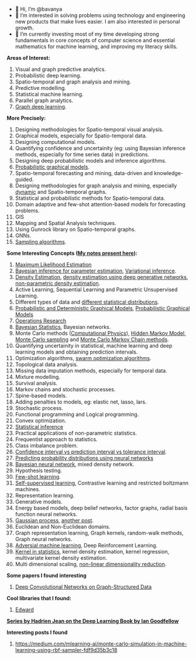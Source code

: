 - 👋 Hi, I’m @bavanya
- 👀 I’m interested in solving problems using technology and engineering new products that make lives easier. I am also interested in personal growth.
- 🌱 I’m currently investing most of my time developing strong fundamentals in core concepts of computer science and essential mathematics for machine learning, and improving my literacy skills.

<!---
bavanya/bavanya is a ✨ special ✨ repository because its `README.md` (this file) appears on your GitHub profile.
You can click the Preview link to take a look at your changes.
--->

**Areas of Interest:**
1. Visual and graph predictive analytics.
2. Probabilistic deep learning.
3. Spatio-temporal and graph analysis and mining.
4. Predictive modelling.
5. Statistical machine learning.
6. Parallel graph analytics.
7. [Graph deep learning](https://towardsdatascience.com/graph-deep-learning/home).

**More Precisely:**
1. Designing methodologies for Spatio-temporal visual analysis.
2. Graphical models, especially for Spatio-temporal data.
3. Designing computational models.
4. Quantifying confidence and uncertainity (eg: using Bayesian inference methods, especially for time series data) in predictions.
5. Designing deep probabilistic models and inference algorithms.
6. [Probabilistic graphical models](https://ermongroup.github.io/cs228-notes/).
7. Spatio-temporal forecasting and mining, data-driven and knowledge-guided.
8. Designing methodologies for graph analysis and mining, especially [dynamic](https://blog.twitter.com/engineering/en_us/topics/insights/2021/temporal-graph-networks) and Spatio-temporal graphs.
9. Statistical and probabilistic methods for Spatio-temporal data.
10. Domain adaptive and few-shot attention-based models for forecasting problems.
11. GIS
12. Mapping and Spatial Analysis techniques.
13. Using Gunrock library on Spatio-temporal graphs.
14. GNNs.
15. [Sampling algorithms](https://towardsdatascience.com/8-types-of-sampling-techniques-b21adcdd2124).

**Some Interesting Concepts ([My notes present here](https://github.com/bavanya/My_Ideas_and_Notes/blob/main/statistics_probability_machine-learning.pdf)):**
1. [Maximum Likelihood Estimation](https://towardsdatascience.com/probability-concepts-explained-maximum-likelihood-estimation-c7b4342fdbb1)
2. [Bayesian inference for parameter estimation](https://towardsdatascience.com/probability-concepts-explained-bayesian-inference-for-parameter-estimation-90e8930e5348), [Variational inference](https://arxiv.org/abs/1601.00670).
3. [Density Estimation](https://ned.ipac.caltech.edu/level5/March02/Silverman/Silver1.html), [density estimation using deep generative networks](https://www.pnas.org/content/118/15/e2101344118), [non-parametric density estimation](https://igppweb.ucsd.edu/~cathy/Classes/SIO223A/sio223a.chap9.pdf).
4. Active Learning, Sequential Learning and Parametric Unsupervised Learning.
5. Different types of data and [different statistical distributions](http://people.stern.nyu.edu/adamodar/New_Home_Page/StatFile/statdistns.htm).
6. [Probabilistic and Deterministic Graphical Models](https://www.ics.uci.edu/~dechter/courses/ics-276/spring-19/), [Probabilistic Graphical Models](https://blog.katastros.com/a?ID=00750-b8a98828-73d9-4a52-9d19-24ea16feb33b)
7. [Operations Research](https://towardsdatascience.com/what-is-operations-research-1541fb6f4963)
8. [Bayesian Statistics](https://statswithr.github.io/book/the-basics-of-bayesian-statistics.html), Bayesian networks.
9. Monte Carlo methods ([Computational Physics](http://compphysics.github.io/ComputationalPhysics/doc/pub/mcint/html/mcint.html)), [Hidden Markov Model](https://web.stanford.edu/~jurafsky/slp3/A.pdf), [Monte Carlo sampling](https://www.ias.ac.in/article/fulltext/reso/019/08/0713-0739) and [Monte Carlo Markov Chain methods](https://arxiv.org/pdf/1909.12313.pdf).
10. Quantifying uncertainity in statistical, machine learning and deep learning models and obtaining prediction intervals.
11. Optimization algorithms, [swarm optimization algorithms](https://journals.plos.org/plosone/article?id=10.1371/journal.pone.0122827).
12. Topological data analysis.
13. Missing data imputation methods, especially for temporal data.
14. Mixture modelling.
15. Survival analysis.
16. Markov chains and stochastic processes.
17. Spine-based models.
18. Adding penalties to models, eg: elastic net, lasso, lars.
19. Stochastic process.
20. Functional programming and Logical programming.
21. Convex optimization.
22. [Statistical inference](https://nptel.ac.in/courses/111/105/111105043/)
23. Practical applications of non-parametric statistics.
24. Frequentist approach to statistics.
25. Class imbalance problem.
26. [Confidence interval vs prediction interval vs tolerance interval](https://statisticsbyjim.com/hypothesis-testing/confidence-prediction-tolerance-intervals/).
27. [Predicting probability distributions using neural networks](https://towardsdatascience.com/predicting-probability-distributions-using-neural-networks-abef7db10eac)
28. [Bayesian neural network](http://edwardlib.org/tutorials/bayesian-neural-network), mixed density network.
29. Hypothesis testing.
30. [Few-shot learning](https://neptune.ai/blog/understanding-few-shot-learning-in-computer-vision).
31. [Self-supervised learning](https://towardsdatascience.com/self-supervised-learning-methods-for-computer-vision-c25ec10a91bd), Contrastive learning and restricted boltzmann machines.
32. Representation learning.
33. Generative models.
34. Energy based models, deep belief networks, factor graphs, radial basis function neural networks.
35. [Gaussian process](https://towardsdatascience.com/understanding-gaussian-process-the-socratic-way-ba02369d804), [another post](https://towardsdatascience.com/an-intuitive-guide-to-gaussian-processes-ec2f0b45c71d).
36. Euclidean and Non-Euclidean domains.
37. Graph representation learning, Graph kernels, random-walk methods, Graph neural networks.
38. [Adversial machine learning](https://viso.ai/deep-learning/adversarial-machine-learning/), Deep Reinforcement Learning.
39. [Kernel in statistics](https://en.wikipedia.org/wiki/Kernel_(statistics)#Kernel_functions_in_common_use), kernel density estimation, kernel regression, multivariate kernel density estimation.
40. Multi dimensional scaling, [non-linear dimensionality reduction](https://towardsdatascience.com/11-dimensionality-reduction-techniques-you-should-know-in-2021-dcb9500d388b).

**Some papers I found interesting**
1. [Deep Convolutional Networks on Graph-Structured Data](https://arxiv.org/abs/1506.05163)

**Cool libraries that I found:**
1. [Edward](http://edwardlib.org/tutorials/bayesian-neural-network) 

**[Series by Hadrien Jean on the Deep Learning Book by Ian Goodfellow](https://www.kdnuggets.com/2019/05/probability-mass-density-functions.html)**

**Interesting posts I found**
1. https://medium.com/mlearning-ai/monte-carlo-simulation-in-machine-learning-using-rbf-sampler-fdf9d35b3c18

